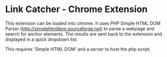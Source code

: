 Link Catcher - Chrome Extension
===================

This extension can be loaded into chrome. It uses PHP Simple HTML DOM Parser (http://simplehtmldom.sourceforge.net) to parse a webpage and search for anchor elements. The results are sent back to the extension and displayed in a quick dropdown list.

This requires 'Simple HTML DOM' and a server to host the php script.
